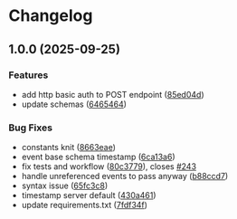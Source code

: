 # Changelog

## 1.0.0 (2025-09-25)


### Features

* add http basic auth to POST endpoint ([85ed04d](https://github.com/openfoodfacts/openfoodfacts-events/commit/85ed04d03e9d4216b1f4ca10f25af874c849baf8))
* update schemas ([6465464](https://github.com/openfoodfacts/openfoodfacts-events/commit/646546462781f72f80d1a1799bc3fbd1a0ee0c14))


### Bug Fixes

* constants knit ([8663eae](https://github.com/openfoodfacts/openfoodfacts-events/commit/8663eae44ce7aac7fd3e837f03c78ba99e3c8961))
* event base schema timestamp ([6ca13a6](https://github.com/openfoodfacts/openfoodfacts-events/commit/6ca13a6caca8244a31ec5d99b2c2f9dcd242abeb))
* fix tests and workflow ([80c3779](https://github.com/openfoodfacts/openfoodfacts-events/commit/80c3779b1af33ad701c74f7a3991a937c78cb357)), closes [#243](https://github.com/openfoodfacts/openfoodfacts-events/issues/243)
* handle unreferenced events to pass anyway ([b88ccd7](https://github.com/openfoodfacts/openfoodfacts-events/commit/b88ccd74e2d0682751e50fe19a4445d2dbb2dfdc))
* syntax issue ([65fc3c8](https://github.com/openfoodfacts/openfoodfacts-events/commit/65fc3c85914c0c182ca5dfcdbfdb55ac4989face))
* timestamp server default ([430a461](https://github.com/openfoodfacts/openfoodfacts-events/commit/430a4611309fce64f9ec126cb354f13ff32fbb9f))
* update requirements.txt ([7fdf34f](https://github.com/openfoodfacts/openfoodfacts-events/commit/7fdf34f3db2f84fb04757d7b75c242b36f0ffdcc))
